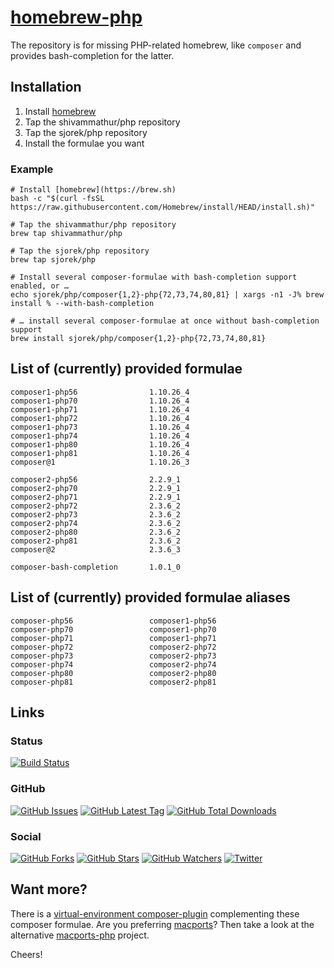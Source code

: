 # [homebrew-php](https://sjorek.github.io/homebrew-php/)

The repository is for missing PHP-related homebrew, like `composer` and
provides bash-completion for the latter.

## Installation

1. Install [homebrew](https://brew.sh)
3. Tap the shivammathur/php repository
3. Tap the sjorek/php repository
4. Install the formulae you want

### Example

```console
# Install [homebrew](https://brew.sh)
bash -c "$(curl -fsSL https://raw.githubusercontent.com/Homebrew/install/HEAD/install.sh)"

# Tap the shivammathur/php repository
brew tap shivammathur/php

# Tap the sjorek/php repository
brew tap sjorek/php

# Install several composer-formulae with bash-completion support enabled, or …
echo sjorek/php/composer{1,2}-php{72,73,74,80,81} | xargs -n1 -J% brew install % --with-bash-completion

# … install several composer-formulae at once without bash-completion support
brew install sjorek/php/composer{1,2}-php{72,73,74,80,81}
```

## List of (currently) provided formulae

    composer1-php56                1.10.26_4
    composer1-php70                1.10.26_4
    composer1-php71                1.10.26_4
    composer1-php72                1.10.26_4
    composer1-php73                1.10.26_4
    composer1-php74                1.10.26_4
    composer1-php80                1.10.26_4
    composer1-php81                1.10.26_4
    composer@1                     1.10.26_3

    composer2-php56                2.2.9_1
    composer2-php70                2.2.9_1
    composer2-php71                2.2.9_1
    composer2-php72                2.3.6_2
    composer2-php73                2.3.6_2
    composer2-php74                2.3.6_2
    composer2-php80                2.3.6_2
    composer2-php81                2.3.6_2
    composer@2                     2.3.6_3

    composer-bash-completion       1.0.1_0

## List of (currently) provided formulae aliases

    composer-php56                 composer1-php56
    composer-php70                 composer1-php70
    composer-php71                 composer1-php71
    composer-php72                 composer2-php72
    composer-php73                 composer2-php73
    composer-php74                 composer2-php74
    composer-php80                 composer2-php80
    composer-php81                 composer2-php81

## Links

### Status

[![Build Status](https://img.shields.io/travis/com/sjorek/homebrew-php.svg)](https://travis-ci.com/sjorek/homebrew-php)


### GitHub

[![GitHub Issues](https://img.shields.io/github/issues/sjorek/homebrew-php.svg)](https://github.com/sjorek/homebrew-php/issues)
[![GitHub Latest Tag](https://img.shields.io/github/tag/sjorek/homebrew-php.svg)](https://github.com/sjorek/homebrew-php/tags)
[![GitHub Total Downloads](https://img.shields.io/github/downloads/sjorek/homebrew-php/total.svg)](https://github.com/sjorek/homebrew-php/releases)


### Social

[![GitHub Forks](https://img.shields.io/github/forks/sjorek/homebrew-php.svg?style=social)](https://github.com/sjorek/homebrew-php/network)
[![GitHub Stars](https://img.shields.io/github/stars/sjorek/homebrew-php.svg?style=social)](https://github.com/sjorek/homebrew-php/stargazers)
[![GitHub Watchers](https://img.shields.io/github/watchers/sjorek/homebrew-php.svg?style=social)](https://github.com/sjorek/homebrew-php/watchers)
[![Twitter](https://img.shields.io/twitter/url/https/github.com/sjorek/homebrew-php.svg?style=social)](https://twitter.com/intent/tweet?url=https%3A%2F%2Fsjorek.github.io%2Fhomebrew-php%2F)

## Want more?

There is a [virtual-environment composer-plugin](https://sjorek.github.io/composer-virtual-environment-plugin/)
complementing these composer formulae. Are you preferring [macports](https://www.macports.org)? Then take a look
at the alternative [macports-php](https://sjorek.github.io/macports-php/) project.

Cheers!
